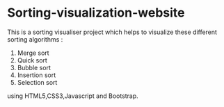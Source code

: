 # Sorting-visualization-website

This is a sorting visualiser project which helps to visualize these different sorting algorithms :
1. Merge sort
2. Quick sort
3. Bubble sort
4. Insertion sort
5. Selection sort

using HTML5,CSS3,Javascript and Bootstrap. 
